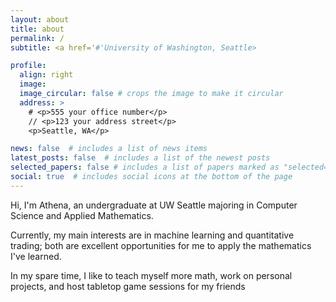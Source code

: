 ```yaml
---
layout: about
title: about
permalink: /
subtitle: <a href='#'University of Washington, Seattle>

profile:
  align: right
  image: 
  image_circular: false # crops the image to make it circular
  address: >
    # <p>555 your office number</p>
    // <p>123 your address street</p>
    <p>Seattle, WA</p>

news: false  # includes a list of news items
latest_posts: false  # includes a list of the newest posts
selected_papers: false # includes a list of papers marked as "selected={true}"
social: true  # includes social icons at the bottom of the page
---
```


Hi, I'm Athena, an undergraduate at UW Seattle majoring in Computer Science and Applied Mathematics.

Currently, my main interests are in machine learning and quantitative trading; both are excellent opportunities for me to apply the mathematics I've learned.

In my spare time, I like to teach myself more math, work on personal projects, and host tabletop game sessions for my friends
